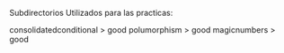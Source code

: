 Subdirectorios Utilizados para las practicas:

consolidatedconditional > good
polumorphism > good
magicnumbers > good

